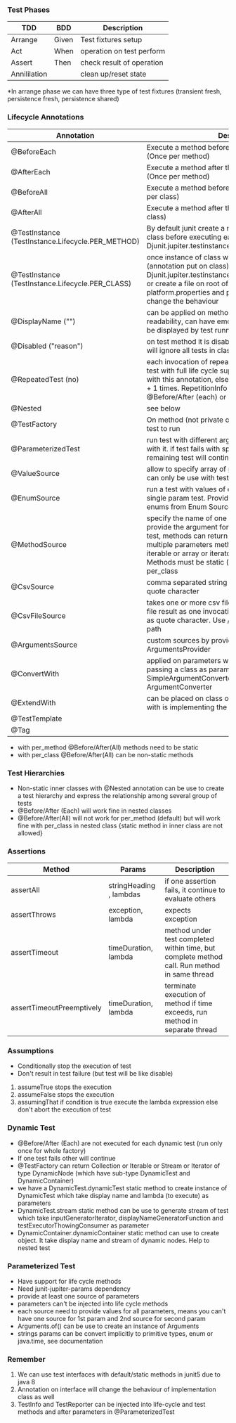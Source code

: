 ### Test Phases
TDD | BDD | Description
--- | --- | -----------
Arrange | Given | Test fixtures setup
Act | When | operation on test perform
Assert | Then | check result of operation
Annililation | | clean up/reset state

*In arrange phase we can have three type of test fixtures (transient fresh, persistence fresh, persistence shared)

### Lifecycle Annotations
Annotation | Description
---------- | -----------
@BeforeEach | Execute a method before the execution of each test (Once per method)
@AfterEach | Execute a method after the execution of each test (Once per method)
@BeforeAll | Execute a method before the all test executed (Once per class)
@AfterAll | Execute a method after the all test executed (Once per class)
@TestInstance (TestInstance.Lifecycle.PER_METHOD) | By default junit create a new instance of each test class before executing each test method or -Djunit.jupiter.testinstance.lifecycle.default=per_method
@TestInstance (TestInstance.Lifecycle.PER_CLASS) | once instance of class will use to run all the test (annotation put on class) or -Djunit.jupiter.testinstance.lifecycle.default=per_class or create a file on root of class path with name junit-platform.properties and put these properties there to change the behaviour
@DisplayName ("") | can be applied on method or class, increase readability, can have emoji and special characters, to be displayed by test runners
@Disabled ("reason") | on test method it is disable single test and on class it will ignore all tests in class
@RepeatedTest (no) | each invocation of repeated test behave like a regular test with full life cycle support. No need to put @Test with this annotation, else junit will execute repeated no + 1 times. RepetitionInfo can be injected by junit in @Before/After (each) or in test method
@Nested | see below
@TestFactory | On method (not private or static). Generates dynamic test to run
@ParameterizedTest | run test with different arguments, @Test will not use with it. if test fails with specific argument then remaining test will continue to evaluate
@ValueSource | allow to specify array of primitive / string type data and can only be use with test with single parameter
@EnumSource | run a test with values of enum, can only be use with single param test. Provide different filter to get specific enums from Enum Source
@MethodSource | specify the name of one or more methods which will provide the argument for the test. For single param test, methods can return stream of primitive/String. For multiple parameters method should return stream or iterable or array or iterator of type Arguments. Methods must be static (can be private) or use per_class
@CsvSource | comma separated string literals, uses single quote as quote character
@CsvFileSource | takes one or more csv file from class path. each line of file result as one invocation of test uses double quote as quote character. Use / to get file from  root of class path
@ArgumentsSource | custom sources by providing a class which implement ArgumentsProvider
@ConvertWith | applied on parameters which you want to convert, passing a class as parameter which extends SimpleArgumentConverter or implement ArgumentConverter
@ExtendWith | can be placed on class or method and passing a class with is implementing the extension points interfaces
@TestTemplate | 
@Tag | 

* with per_method @Before/After(All) methods need to be static
* with per_class @Before/After(All) can be non-static methods

### Test Hierarchies
* Non-static inner classes with @Nested annotation can be use to create a test hierarchy and express the relationship among several group of tests
* @Before/After (Each) will work fine in nested classes
* @Before/After(All) will not work for per_method (default) but will work fine with per_class in nested class {static method in inner class are not allowed}

### Assertions
Method | Params | Description
------ | ------ | -----------
assertAll | stringHeading , lambdas | if one assertion fails, it continue to evaluate others
assertThrows | exception, lambda | expects exception
assertTimeout | timeDuration, lambda | method under test completed within time, but complete method call. Run method in same thread
assertTimeoutPreemptively | timeDuration, lambda | terminate execution of method if time exceeds, run method in separate thread

### Assumptions
* Conditionally stop the execution of test
* Don't result in test failure (but test will be like disable)
1. assumeTrue stops the execution
1. assumeFalse stops the execution
1. assumingThat if condition is true execute the lambda expression else don't abort the execution of test

### Dynamic Test
* @Before/After (Each) are not executed for each dynamic test (run only once for whole factory)
* If one test fails other will continue
* @TestFactory can return Collection or Iterable or Stream or Iterator of type DynamicNode (which have sub-type DynamicTest and DynamicContainer)
* we have a DynamicTest.dynamicTest static method to create instance of DynamicTest which take display name and lambda (to execute) as parameters
* DynamicTest.stream static method can be use to generate stream of test which take inputGeneratorIterator, displayNameGeneratorFunction and testExecutorThowingConsumer as parameter
* DynamicContainer.dynamicContainer static method can use to create object. It take display name and stream of dynamic nodes. Help to nested test

### Parameterized Test
* Have support for life cycle methods
* Need junit-jupiter-params dependency
* provide at least one source of parameters
* parameters can't be injected into life cycle methods
* each source need to provide values for all parameters, means you can't have one source for 1st param and 2nd source for second param
* Arguments.of() can be use to create an instance of Arguments
* strings params can be convert implicitly to primitive types, enum or java.time, see documentation

### Remember
1. We can use test interfaces with default/static methods in junit5 due to java 8
1. Annotation on interface will change the behaviour of implementation class as well
1. TestInfo and TestReporter can be injected into life-cycle and test methods and after parameters in @ParameterizedTest
